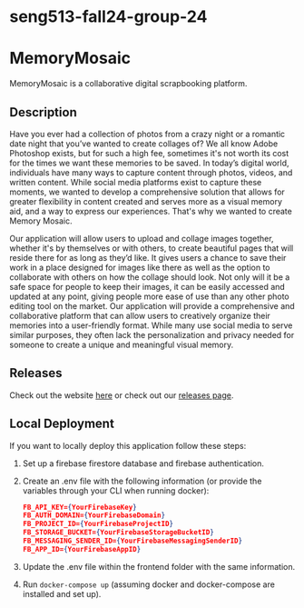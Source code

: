 # seng513-fall24-group-24

# MemoryMosaic

MemoryMosaic is a collaborative digital scrapbooking platform.

## Description
Have you ever had a collection of photos from a crazy night or a romantic date night that you’ve wanted to create collages of? We all know Adobe Photoshop exists, but for such a high fee, sometimes it's not worth its cost for the times we want these memories to be saved.  In today’s digital world, individuals have many ways to capture content through photos, videos, and written content. While social media platforms exist to capture these moments, we wanted to develop a comprehensive solution that allows for greater flexibility in content created and serves more as a visual memory aid, and a way to express our experiences. That's why we wanted to create Memory Mosaic. 

Our application will allow users to upload and collage images together, whether it's by themselves or with others, to create beautiful pages that will reside there for as long as they’d like. It gives users a chance to save their work in a place designed for images like there as well as the option to collaborate with others on how the collage should look. Not only will it be a safe space for people to keep their images, it can be easily accessed and updated at any point, giving people more ease of use than any other photo editing tool on the market. Our application will provide a comprehensive and collaborative platform that can allow users to creatively organize their memories into a user-friendly format. While many use social media to serve similar purposes, they often lack the personalization and privacy needed for someone to create a unique and meaningful visual memory. 

## Releases
Check out the website [here](https://frontend-amber-chi-34.vercel.app/) or check out our [releases page](https://csgit.ucalgary.ca/rahat.chowdhury/seng513-fall24-group-24/-/releases).

## Local Deployment
If you want to locally deploy this application follow these steps:

1. Set up a firebase firestore database and firebase authentication.

2. Create an .env file with the following information (or provide the variables through your CLI when running docker):
    ```json
    FB_API_KEY={YourFirebaseKey}
    FB_AUTH_DOMAIN={YourFirebaseDomain}
    FB_PROJECT_ID={YourFirebaseProjectID}
    FB_STORAGE_BUCKET={YourFirebaseStorageBucketID}
    FB_MESSAGING_SENDER_ID={YourFirebaseMessagingSenderID}
    FB_APP_ID={YourFirebaseAppID}
    ```

3. Update the .env file within the frontend folder with the same information.

4. Run `docker-compose up` (assuming docker and docker-compose are installed and set up).